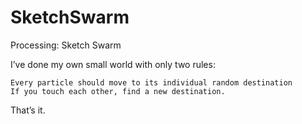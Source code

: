 SketchSwarm
===========

Processing: Sketch Swarm

I’ve done my own small world with only two rules:

    Every particle should move to its individual random destination
    If you touch each other, find a new destination.

That’s it.
